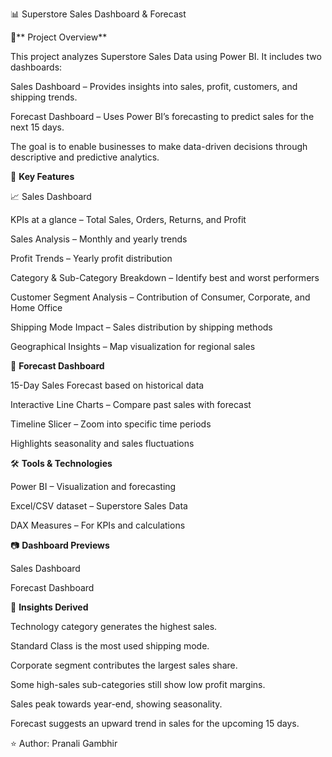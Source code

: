 📊 Superstore Sales Dashboard & Forecast

📌** Project Overview**

This project analyzes Superstore Sales Data using Power BI.
It includes two dashboards:

Sales Dashboard – Provides insights into sales, profit, customers, and shipping trends.

Forecast Dashboard – Uses Power BI’s forecasting to predict sales for the next 15 days.

The goal is to enable businesses to make data-driven decisions through descriptive and predictive analytics.

🔑 **Key Features**

📈 Sales Dashboard

KPIs at a glance – Total Sales, Orders, Returns, and Profit

Sales Analysis – Monthly and yearly trends

Profit Trends – Yearly profit distribution

Category & Sub-Category Breakdown – Identify best and worst performers

Customer Segment Analysis – Contribution of Consumer, Corporate, and Home Office

Shipping Mode Impact – Sales distribution by shipping methods

Geographical Insights – Map visualization for regional sales

🔮 **Forecast Dashboard**

15-Day Sales Forecast based on historical data

Interactive Line Charts – Compare past sales with forecast

Timeline Slicer – Zoom into specific time periods

Highlights seasonality and sales fluctuations

🛠️ **Tools & Technologies**

Power BI – Visualization and forecasting

Excel/CSV dataset – Superstore Sales Data

DAX Measures – For KPIs and calculations

📷 **Dashboard Previews**

Sales Dashboard

Forecast Dashboard


🚀 **Insights Derived**

Technology category generates the highest sales.

Standard Class is the most used shipping mode.

Corporate segment contributes the largest sales share.

Some high-sales sub-categories still show low profit margins.

Sales peak towards year-end, showing seasonality.

Forecast suggests an upward trend in sales for the upcoming 15 days.

⭐ Author: Pranali Gambhir
